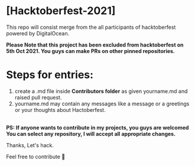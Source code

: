 # [Hacktoberfest-2021]
This repo will consist merge from the all participants of hacktoberfest powered by DigitalOcean.

**Please Note that this project has been excluded from hacktoberfest on 5th Oct 2021.
You guys can make PRs on other pinned repositories.**


# Steps for entries:

1. create a .md file inside **Contributors folder** as given yourname.md and raised pull request.
2. yourname.md may contain any messages like a message or a greetings or your thoughts about Hactoberfest.<br><br>



**PS: If anyone wants to contribute in my projects, you guys are welcomed
You can select any repository, I will accept all appropriate changes.**


Thanks, Let's hack.

Feel free to contribute 🚀



